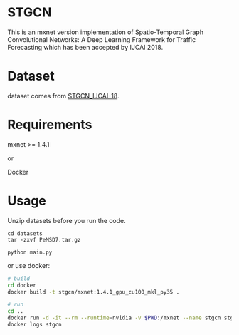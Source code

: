 # STGCN

This is an mxnet version implementation of Spatio-Temporal Graph Convolutional Networks: A Deep Learning Framework for Traffic Forecasting which has been accepted by IJCAI 2018.

# Dataset
dataset comes from [STGCN_IJCAI-18](https://github.com/VeritasYin/STGCN_IJCAI-18).

# Requirements

mxnet >= 1.4.1

or

Docker

# Usage

Unzip datasets before you run the code.
```
cd datasets
tar -zxvf PeMSD7.tar.gz
```

```
python main.py
```

or use docker:

```bash
# build
cd docker
docker build -t stgcn/mxnet:1.4.1_gpu_cu100_mkl_py35 .

# run
cd ..
docker run -d -it --rm --runtime=nvidia -v $PWD:/mxnet --name stgcn stgcn/mxnet:1.4.1_gpu_cu100_mkl_py35 python3 main.py
docker logs stgcn
```
